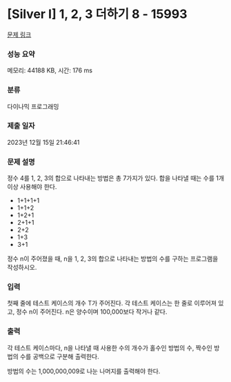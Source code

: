# [Silver I] 1, 2, 3 더하기 8 - 15993 

[문제 링크](https://www.acmicpc.net/problem/15993) 

### 성능 요약

메모리: 44188 KB, 시간: 176 ms

### 분류

다이나믹 프로그래밍

### 제출 일자

2023년 12월 15일 21:46:41

### 문제 설명

<p>정수 4를 1, 2, 3의 합으로 나타내는 방법은 총 7가지가 있다. 합을 나타낼 때는 수를 1개 이상 사용해야 한다.</p>

<ul>
	<li>1+1+1+1</li>
	<li>1+1+2</li>
	<li>1+2+1</li>
	<li>2+1+1</li>
	<li>2+2</li>
	<li>1+3</li>
	<li>3+1</li>
</ul>

<p>정수 n이 주어졌을 때, n을 1, 2, 3의 합으로 나타내는 방법의 수를 구하는 프로그램을 작성하시오.</p>

### 입력 

 <p>첫째 줄에 테스트 케이스의 개수 T가 주어진다. 각 테스트 케이스는 한 줄로 이루어져 있고, 정수 n이 주어진다. n은 양수이며 100,000보다 작거나 같다.</p>

### 출력 

 <p>각 테스트 케이스마다, n을 나타낼 때 사용한 수의 개수가 홀수인 방법의 수, 짝수인 방법의 수를 공백으로 구분해 출력한다.</p>

<p>방법의 수는 1,000,000,009로 나눈 나머지를 출력해야 한다.</p>

